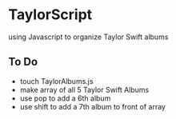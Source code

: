 # TaylorScript
using Javascript to organize Taylor Swift albums
## To Do
- touch TaylorAlbums.js
- make array of all 5 Taylor Swift Albums
- use pop to add a 6th album
- use shift to add a 7th album to front of array

